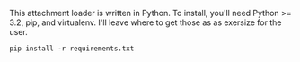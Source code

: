 This attachment loader is written in Python. To install, you'll need Python >= 3.2, pip, and virtualenv. I'll leave where to get those as as exersize for the user.

`pip install -r requirements.txt`
